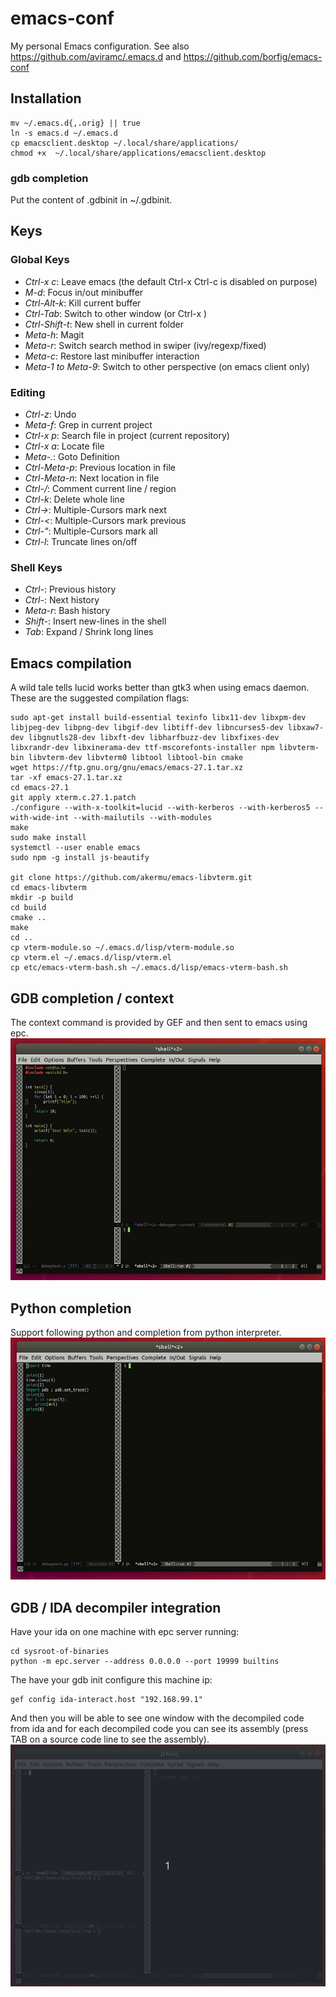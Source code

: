# emacs-conf
My personal Emacs configuration.
See also https://github.com/aviramc/.emacs.d and https://github.com/borfig/emacs-conf
## Installation
```shell
mv ~/.emacs.d{,.orig} || true
ln -s emacs.d ~/.emacs.d
cp emacsclient.desktop ~/.local/share/applications/
chmod +x  ~/.local/share/applications/emacsclient.desktop
```
### gdb completion
Put the content of .gdbinit in ~/.gdbinit.
## Keys
### Global Keys
- *Ctrl-x c*: Leave emacs (the default Ctrl-x Ctrl-c is disabled on purpose)
- *M-d*: Focus in/out minibuffer
- *Ctrl-Alt-k*: Kill current buffer
- *Ctrl-Tab*: Switch to other window (or Ctrl-x <arrow>)
- *Ctrl-Shift-t*: New shell in current folder
- *Meta-h*: Magit
- *Meta-r*: Switch search method in swiper (ivy/regexp/fixed)
- *Meta-c*: Restore last minibuffer interaction
- *Meta-1 to Meta-9*: Switch to other perspective (on emacs client only)
### Editing
- *Ctrl-z*: Undo
- *Meta-f*: Grep in current project
- *Ctrl-x p*: Search file in project (current repository)
- *Ctrl-x a*: Locate file
- *Meta-.*: Goto Definition
- *Ctrl-Meta-p*: Previous location in file
- *Ctrl-Meta-n*: Next location in file
- *Ctrl-/*: Comment current line / region
- *Ctrl-k*: Delete whole line
- *Ctrl->*: Multiple-Cursors mark next
- *Ctrl-<*: Multiple-Cursors mark previous
- *Ctrl-"*: Multiple-Cursors mark all
- *Ctrl-l*: Truncate lines on/off
### Shell Keys
- *Ctrl-<up>*: Previous history
- *Ctrl-<down>*: Next history
- *Meta-r*: Bash history
- *Shift-<return>*: Insert new-lines in the shell
- *Tab*: Expand / Shrink long lines
## Emacs compilation
A wild tale tells lucid works better than gtk3 when using emacs daemon. These are the suggested compilation flags:
```
sudo apt-get install build-essential texinfo libx11-dev libxpm-dev libjpeg-dev libpng-dev libgif-dev libtiff-dev libncurses5-dev libxaw7-dev libgnutls28-dev libxft-dev libharfbuzz-dev libxfixes-dev libxrandr-dev libxinerama-dev ttf-mscorefonts-installer npm libvterm-bin libvterm-dev libvterm0 libtool libtool-bin cmake
wget https://ftp.gnu.org/gnu/emacs/emacs-27.1.tar.xz
tar -xf emacs-27.1.tar.xz
cd emacs-27.1
git apply xterm.c.27.1.patch
./configure --with-x-toolkit=lucid --with-kerberos --with-kerberos5 --with-wide-int --with-mailutils --with-modules
make
sudo make install
systemctl --user enable emacs
sudo npm -g install js-beautify

git clone https://github.com/akermu/emacs-libvterm.git
cd emacs-libvterm
mkdir -p build
cd build
cmake ..
make
cd ..
cp vterm-module.so ~/.emacs.d/lisp/vterm-module.so
cp vterm.el ~/.emacs.d/lisp/vterm.el
cp etc/emacs-vterm-bash.sh ~/.emacs.d/lisp/emacs-vterm-bash.sh
```
## GDB completion / context
The context command is provided by GEF and then sent to emacs using epc.
![](gdb.gif)
## Python completion
Support following python and completion from python interpreter.
![](python.gif)
## GDB / IDA decompiler integration
Have your ida on one machine with epc server running:
```
cd sysroot-of-binaries
python -m epc.server --address 0.0.0.0 --port 19999 builtins
```
The have your gdb init configure this machine ip:
```
gef config ida-interact.host "192.168.99.1"
```
And then you will be able to see one window with the decompiled code from ida and for each decompiled code you can see its assembly (press TAB on a source code line to see the assembly).
![](ida-source.gif)
